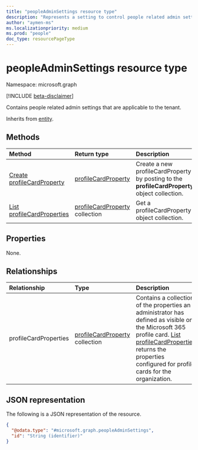 ```yaml
---
title: "peopleAdminSettings resource type"
description: "Represents a setting to control people related admin settings in the tenant"
author: "aymen-ms"
ms.localizationpriority: medium
ms.prod: "people"
doc_type: resourcePageType
---
```


# peopleAdminSettings resource type

Namespace: microsoft.graph

[!INCLUDE [beta-disclaimer](../../includes/beta-disclaimer.md)]

Contains people related admin settings that are applicable to the tenant.


Inherits from [entity](../resources/entity.md).

## Methods
|Method|Return type|Description|
|:---|:---|:---|
| [Create profileCardProperty](../api/peopleadminsettings-post-profilecardproperties.md) | [profileCardProperty](profilecardproperty.md) | Create a new profileCardProperty by posting to the **profileCardProperty** object collection. |
| [List profileCardProperties](../api/peopleadminsettings-list-profilecardproperties.md) | [profileCardProperty](profilecardproperty.md) collection | Get a profileCardProperty object collection. |

## Properties

None.

## Relationships
|Relationship|Type|Description|
|:---|:---|:---|
|profileCardProperties|[profileCardProperty](profilecardproperty.md) collection| Contains a collection of the properties an administrator has defined as visible on the Microsoft 365 profile card. [List profileCardProperties](../api/peopleadminsettings-list-profilecardproperties.md) returns the properties configured for profile cards for the organization.|

## JSON representation
The following is a JSON representation of the resource.
<!-- {
  "blockType": "resource",
  "keyProperty": "id",
  "@odata.type": "microsoft.graph.peopleAdminSettings",
  "baseType": "microsoft.graph.entity",
  "openType": false
}
-->
``` json
{
  "@odata.type": "#microsoft.graph.peopleAdminSettings",
  "id": "String (identifier)"
}
```